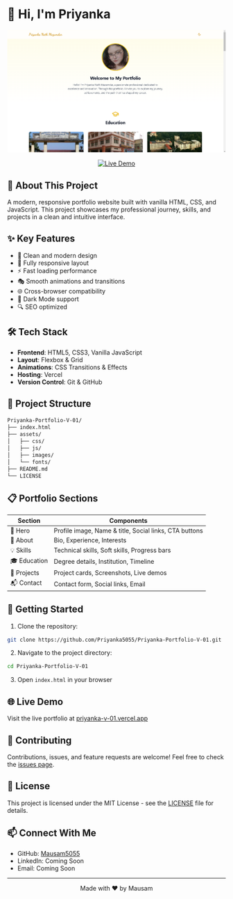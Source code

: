# 👋 Hi, I'm Priyanka

<div align="center">
  <img src="preview.png" alt="Portfolio Preview" width="600px"/>
  
  [![Live Demo](https://img.shields.io/badge/Live%20Demo-Online-brightgreen?style=for-the-badge)](https://priyanka-v-01.vercel.app)
</div>

## 🎯 About This Project

A modern, responsive portfolio website built with vanilla HTML, CSS, and JavaScript. This project showcases my professional journey, skills, and projects in a clean and intuitive interface.

## ✨ Key Features

- 🎨 Clean and modern design
- 📱 Fully responsive layout
- ⚡ Fast loading performance
- 🎭 Smooth animations and transitions
- 🌐 Cross-browser compatibility
- 🌙 Dark Mode support
- 🔍 SEO optimized

## 🛠️ Tech Stack

- **Frontend**: HTML5, CSS3, Vanilla JavaScript
- **Layout**: Flexbox & Grid
- **Animations**: CSS Transitions & Effects
- **Hosting**: Vercel
- **Version Control**: Git & GitHub

## 📁 Project Structure

```
Priyanka-Portfolio-V-01/
├── index.html
├── assets/
│   ├── css/
│   ├── js/
│   ├── images/
│   └── fonts/
├── README.md
└── LICENSE
```

## 📋 Portfolio Sections

| Section | Components |
|---------|------------|
| 👤 Hero | Profile image, Name & title, Social links, CTA buttons |
| 📝 About | Bio, Experience, Interests |
| 💡 Skills | Technical skills, Soft skills, Progress bars |
| 🎓 Education | Degree details, Institution, Timeline |
| 🚀 Projects | Project cards, Screenshots, Live demos |
| 📬 Contact | Contact form, Social links, Email |

## 🚀 Getting Started

1. Clone the repository:
```bash
git clone https://github.com/Priyanka5055/Priyanka-Portfolio-V-01.git
```

2. Navigate to the project directory:
```bash
cd Priyanka-Portfolio-V-01
```

3. Open `index.html` in your browser

## 🌐 Live Demo

Visit the live portfolio at [priyanka-v-01.vercel.app](https://priyanka-v-01.vercel.app)

## 🤝 Contributing

Contributions, issues, and feature requests are welcome! Feel free to check the [issues page](https://github.com/Priyanka5055/Priyanka-Portfolio-V-01/issues).

## 📝 License

This project is licensed under the MIT License - see the [LICENSE](LICENSE) file for details.

## 📫 Connect With Me

- GitHub: [Mausam5055](https://github.com/Mausam5055/)
- LinkedIn: Coming Soon
- Email: Coming Soon

---
<div align="center">
  Made with ❤️ by Mausam
</div>

